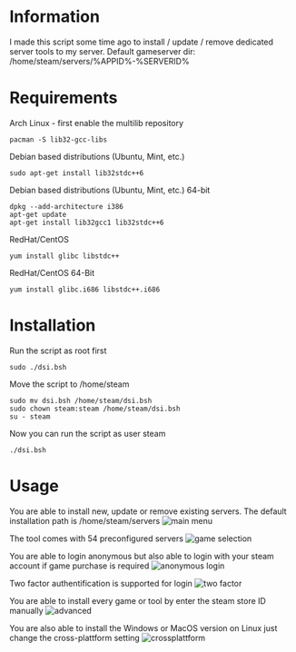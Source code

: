 # Information
I made this script some time ago to install / update / remove dedicated server tools to my server.
Default gameserver dir: /home/steam/servers/%APPID%-%SERVERID%

# Requirements
Arch Linux - first enable the multilib repository
```
pacman -S lib32-gcc-libs
```

Debian based distributions (Ubuntu, Mint, etc.)
```
sudo apt-get install lib32stdc++6
```

Debian based distributions (Ubuntu, Mint, etc.) 64-bit
```
dpkg --add-architecture i386 
apt-get update
apt-get install lib32gcc1 lib32stdc++6
```

RedHat/CentOS
```
yum install glibc libstdc++
```

RedHat/CentOS 64-Bit
```
yum install glibc.i686 libstdc++.i686
```

# Installation
Run the script as root first
```
sudo ./dsi.bsh
```

Move the script to /home/steam
```
sudo mv dsi.bsh /home/steam/dsi.bsh
sudo chown steam:steam /home/steam/dsi.bsh
su - steam
```

Now you can run the script as user steam
```
./dsi.bsh
```

# Usage
You are able to install new, update or remove existing servers. The default installation path is /home/steam/servers
![main menu](https://i.imgur.com/e3Ouiyl.png)

The tool comes with 54 preconfigured servers
![game selection](https://i.imgur.com/EaVSYLG.png)

You are able to login anonymous but also able to login with your steam account if game purchase is required
![anonymous login](https://i.imgur.com/FczIgKV.png)

Two factor authentification is supported for login
![two factor](https://i.imgur.com/dOUQhwk.png)

You are able to install every game or tool by enter the steam store ID manually
![advanced](https://i.imgur.com/MzEt54a.png)

You are also able to install the Windows or MacOS version on Linux just change the cross-plattform setting
![crossplattform](https://i.imgur.com/sA5E6yB.png)
